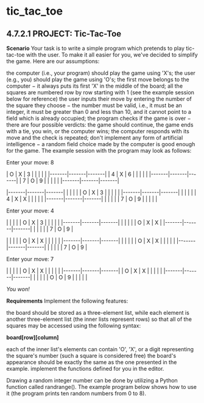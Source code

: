 # tic_tac_toe
## 4.7.2.1 PROJECT: Tic-Tac-Toe

**Scenario**
Your task is to write a simple program which pretends to play tic-tac-toe with the user. To make it all easier for you, we've decided to simplify the game. Here are our assumptions:

the computer (i.e., your program) should play the game using 'X's;
the user (e.g., you) should play the game using 'O's;
the first move belongs to the computer − it always puts its first 'X' in the middle of the board;
all the squares are numbered row by row starting with 1 (see the example session below for reference)
the user inputs their move by entering the number of the square they choose − the number must be valid, i.e., it must be an integer, it must be greater than 0 and less than 10, and it cannot point to a field which is already occupied;
the program checks if the game is over − there are four possible verdicts: the game should continue, the game ends with a tie, you win, or the computer wins;
the computer responds with its move and the check is repeated;
don't implement any form of artificial intelligence − a random field choice made by the computer is good enough for the game.
The example session with the program may look as follows:

Enter your move: 8


|   O   |   X   |   3   |
|       |       |       |
|-------|-------|-------|
|   4   |   X   |   6   |
|       |       |       |
|-------|-------|-------|
|   7   |   O   |   9   |
|       |       |       |
|-------|-------|-------|

|-------|-------|-------|
|       |       |       |
|   O   |   X   |   3   |
|       |       |       |
|-------|-------|-------|
|       |       |       |
|   4   |   X   |   X   |
|       |       |       |
|-------|-------|-------|
|       |       |       |
|   7   |   O   |   9   |
|       |       |       |

Enter your move: 4

|       |       |       |
|   O   |   X   |   3   |
|       |       |       |
|-------|-------|-------|
|       |       |       |
|   O   |   X   |   X   |
|-------|-------|-------|
|       |       |       |
|   7   |   O   |   9   |

|       |       |       |
|   O   |   X   |   X   |
|       |       |       |
|-------|-------|-------|
|       |       |       |
|   O   |   X   |   X   |
|       |       |       |
|-------|-------|-------|
|       |       |       |
|   7   |   O   |   9   |

Enter your move: 7

|       |       |       |
|   O   |   X   |   X   |
|       |       |       |
|-------|-------|-------|
|   O   |   X   |   X   |
|       |       |       |
|-------|-------|-------|
|       |       |       |
|   O   |   O   |   9   |
|       |       |       |

_You won!_

**Requirements**
Implement the following features:

the board should be stored as a three-element list, while each element is another three-element list (the inner lists represent rows) so that all of the squares may be accessed using the following syntax:

__board[row][column]__


each of the inner list's elements can contain 'O', 'X', or a digit representing the square's number (such a square is considered free)
the board's appearance should be exactly the same as the one presented in the example.
implement the functions defined for you in the editor.

Drawing a random integer number can be done by utilizing a Python function called randrange(). The example program below shows how to use it (the program prints ten random numbers from 0 to 8).

